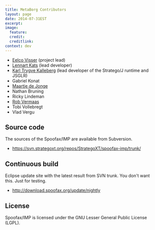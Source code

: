 ```yaml
---
title: MetaBorg Contributors
layout: page
date: 2014-07-31EST
excerpt: 
image:
  feature: 
  credit: 
  creditlink: 
context: dev
---
```


-   [Eelco Visser](http://eelcovisser.org) (project lead)
-   [Lennart Kats](http://www.lennart.cl/) (lead developer)
-   [Karl Trygve Kalleberg](/Main/KarlTrygveKalleberg) (lead developer
    of the Stratego/J runtime and JSGLR)
-   Gabriel Konat
-   [Maartje de
    Jonge](http://swerl.tudelft.nl/bin/view/Main/MaartjeDeJonge)
-   Nathan Bruning
-   Ricky Lindeman
-   [Rob Vermaas](/Main/RobVermaas)
-   Tobi Vollebregt
-   Vlad Vergu

## Source code

The sources of the Spoofax/IMP are available from Subversion.

-   <https://svn.strategoxt.org/repos/StrategoXT/spoofax-imp/trunk/>

## Continuous build

Eclipse update site with the latest result from SVN trunk. You don't
want this. Just for testing.

-  <http://download.spoofax.org/update/nightly>

## License

Spoofax/IMP is licensed under the GNU Lesser General Public License
(LGPL).



